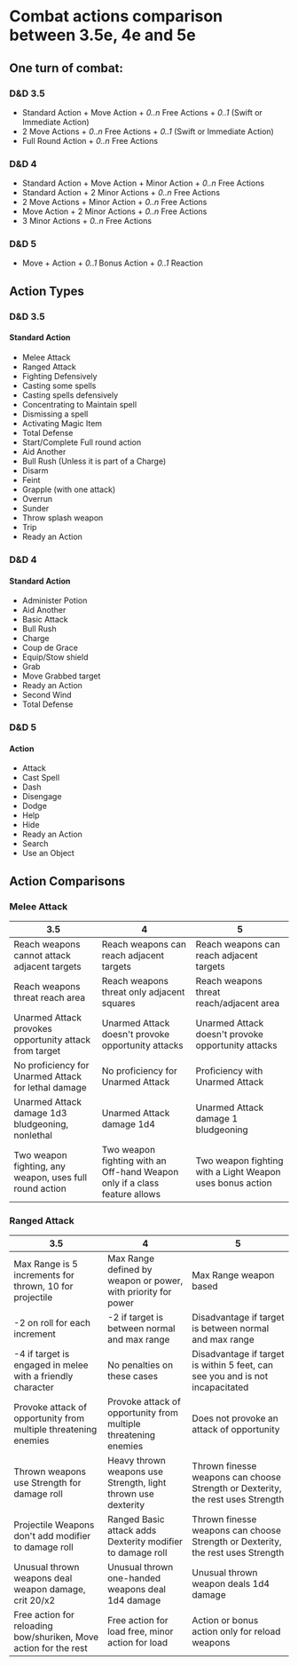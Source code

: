 Combat actions comparison between 3.5e, 4e and 5e
=============================================

## One turn of combat:
### D&D 3.5
* Standard Action + Move Action + *0..n* Free Actions + *0..1* (Swift or Immediate Action)
* 2 Move Actions + *0..n* Free Actions + *0..1* (Swift or Immediate Action)
* Full Round Action + *0..n* Free Actions

### D&D 4
* Standard Action + Move Action + Minor Action + *0..n* Free Actions
* Standard Action + 2 Minor Actions + *0..n* Free Actions
* 2 Move Actions + Minor Action + *0..n* Free Actions
* Move Action + 2 Minor Actions + *0..n* Free Actions
* 3 Minor Actions + *0..n* Free Actions

### D&D 5
* Move + Action + *0..1* Bonus Action + *0..1* Reaction

## Action Types
### D&D 3.5
#### Standard Action
* Melee Attack
* Ranged Attack
* Fighting Defensively
* Casting some spells
* Casting spells defensively
* Concentrating to Maintain spell
* Dismissing a spell
* Activating Magic Item
* Total Defense
* Start/Complete Full round action
* Aid Another
* Bull Rush (Unless it is part of a Charge)
* Disarm
* Feint
* Grapple (with one attack)
* Overrun
* Sunder
* Throw splash weapon
* Trip
* Ready an Action

### D&D 4
#### Standard Action
* Administer Potion
* Aid Another
* Basic Attack
* Bull Rush
* Charge
* Coup de Grace
* Equip/Stow shield
* Grab
* Move Grabbed target
* Ready an Action
* Second Wind
* Total Defense

### D&D 5
#### Action
* Attack
* Cast Spell
* Dash
* Disengage
* Dodge
* Help
* Hide
* Ready an Action
* Search
* Use an Object

## Action Comparisons
### Melee Attack
| 3.5                                                     | 4                                                                          | 5                                                         |
|---------------------------------------------------------|----------------------------------------------------------------------------|-----------------------------------------------------------|
| Reach weapons cannot attack adjacent targets            | Reach weapons can reach adjacent targets                                   | Reach weapons can reach adjacent targets                  |
| Reach weapons threat reach area                         | Reach weapons threat only adjacent squares                                 | Reach weapons threat reach/adjacent area                  |
| Unarmed Attack provokes opportunity attack from target  | Unarmed Attack doesn't provoke opportunity attacks                         | Unarmed Attack doesn't provoke opportunity attacks        |
| No proficiency for Unarmed Attack for lethal damage     | No proficiency for Unarmed Attack                                          | Proficiency with Unarmed Attack                           |
| Unarmed Attack damage 1d3 bludgeoning, nonlethal        | Unarmed Attack damage 1d4                                                  | Unarmed Attack damage 1 bludgeoning                       |
| Two weapon fighting, any weapon, uses full round action | Two weapon fighting with an Off-hand Weapon only if a class feature allows | Two weapon fighting with a Light Weapon uses bonus action |

### Ranged Attack
| 3.5                                                              | 4                                                               | 5                                                                               |
|------------------------------------------------------------------|-----------------------------------------------------------------|---------------------------------------------------------------------------------|
| Max Range is 5 increments for thrown, 10 for projectile          | Max Range defined by weapon or power, with priority for power   | Max Range weapon based                                                          |
| -2 on roll for each increment                                    | -2 if target is between normal and max range                    | Disadvantage if target is between normal and max range                          |
| -4 if target is engaged in melee with a friendly character       | No penalties on these cases                                     | Disadvantage if target is within 5 feet, can see you and is not incapacitated   |
| Provoke attack of opportunity from multiple threatening enemies  | Provoke attack of opportunity from multiple threatening enemies | Does not provoke an attack of opportunity                                       |
| Thrown weapons use Strength for damage roll                      | Heavy thrown weapons use Strength, light thrown use dexterity   | Thrown finesse weapons can choose Strength or Dexterity, the rest uses Strength |
| Projectile Weapons don't add modifier to damage roll             | Ranged Basic attack adds Dexterity modifier to damage roll      | Thrown finesse weapons can choose Strength or Dexterity, the rest uses Strength |
| Unusual thrown weapons deal weapon damage, crit 20/x2            | Unusual thrown one-handed weapons deal 1d4 damage               | Unusual thrown weapon deals 1d4 damage                                          |
| Free action for reloading bow/shuriken, Move action for the rest | Free action for load free, minor action for load                | Action or bonus action only for reload weapons                                          |
